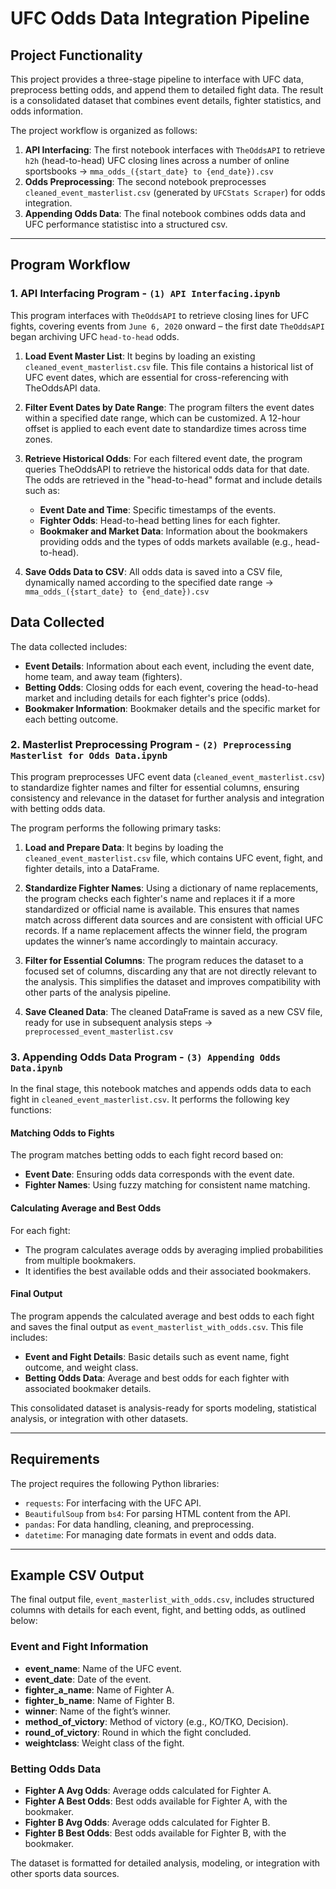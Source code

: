 # UFC Odds Data Integration Pipeline

## Project Functionality

This project provides a three-stage pipeline to interface with UFC data, preprocess betting odds, and append them to detailed fight data. The result is a consolidated dataset that combines event details, fighter statistics, and odds information. 

The project workflow is organized as follows:

1. **API Interfacing**: The first notebook interfaces with `TheOddsAPI` to retrieve `h2h` (head-to-head) UFC closing lines across a number of online sportsbooks -> `mma_odds_({start_date} to {end_date}).csv`
2. **Odds Preprocessing**: The second notebook preprocesses `cleaned_event_masterlist.csv` (generated by `UFCStats Scraper`) for odds integration.
3. **Appending Odds Data**: The final notebook combines odds data and UFC performance statistisc into a structured csv.

---

## Program Workflow

### 1. API Interfacing Program - `(1) API Interfacing.ipynb`

This program interfaces with `TheOddsAPI` to retrieve closing lines for UFC fights, covering events from `June 6, 2020` onward – the first date `TheOddsAPI` began archiving UFC `head-to-head` odds.

1. **Load Event Master List**: It begins by loading an existing `cleaned_event_masterlist.csv` file. This file contains a historical list of UFC event dates, which are essential for cross-referencing with TheOddsAPI data.
   
2. **Filter Event Dates by Date Range**: The program filters the event dates within a specified date range, which can be customized. A 12-hour offset is applied to each event date to standardize times across time zones.

3. **Retrieve Historical Odds**: For each filtered event date, the program queries TheOddsAPI to retrieve the historical odds data for that date. The odds are retrieved in the "head-to-head" format and include details such as:
   - **Event Date and Time**: Specific timestamps of the events.
   - **Fighter Odds**: Head-to-head betting lines for each fighter.
   - **Bookmaker and Market Data**: Information about the bookmakers providing odds and the types of odds markets available (e.g., head-to-head).

4. **Save Odds Data to CSV**: All odds data is saved into a CSV file, dynamically named according to the specified date range -> `mma_odds_({start_date} to {end_date}).csv`

## Data Collected

The data collected includes:

- **Event Details**: Information about each event, including the event date, home team, and away team (fighters).
- **Betting Odds**: Closing odds for each event, covering the head-to-head market and including details for each fighter's price (odds).
- **Bookmaker Information**: Bookmaker details and the specific market for each betting outcome.

### 2. Masterlist Preprocessing Program - `(2) Preprocessing Masterlist for Odds Data.ipynb`
This program preprocesses UFC event data (`cleaned_event_masterlist.csv`) to standardize fighter names and filter for essential columns, ensuring consistency and relevance in the dataset for further analysis and integration with betting odds data.

The program performs the following primary tasks:

1. **Load and Prepare Data**: It begins by loading the `cleaned_event_masterlist.csv` file, which contains UFC event, fight, and fighter details, into a DataFrame.

2. **Standardize Fighter Names**: Using a dictionary of name replacements, the program checks each fighter's name and replaces it if a more standardized or official name is available. This ensures that names match across different data sources and are consistent with official UFC records. If a name replacement affects the winner field, the program updates the winner’s name accordingly to maintain accuracy.

3. **Filter for Essential Columns**: The program reduces the dataset to a focused set of columns, discarding any that are not directly relevant to the analysis. This simplifies the dataset and improves compatibility with other parts of the analysis pipeline.

4. **Save Cleaned Data**: The cleaned DataFrame is saved as a new CSV file, ready for use in subsequent analysis steps -> `preprocessed_event_masterlist.csv`

### 3. Appending Odds Data Program - `(3) Appending Odds Data.ipynb`

In the final stage, this notebook matches and appends odds data to each fight in `cleaned_event_masterlist.csv`. It performs the following key functions:

#### Matching Odds to Fights
The program matches betting odds to each fight record based on:
- **Event Date**: Ensuring odds data corresponds with the event date.
- **Fighter Names**: Using fuzzy matching for consistent name matching.

#### Calculating Average and Best Odds
For each fight:
- The program calculates average odds by averaging implied probabilities from multiple bookmakers.
- It identifies the best available odds and their associated bookmakers.

#### Final Output
The program appends the calculated average and best odds to each fight and saves the final output as `event_masterlist_with_odds.csv`. This file includes:
- **Event and Fight Details**: Basic details such as event name, fight outcome, and weight class.
- **Betting Odds Data**: Average and best odds for each fighter with associated bookmaker details.

This consolidated dataset is analysis-ready for sports modeling, statistical analysis, or integration with other datasets.

---

## Requirements

The project requires the following Python libraries:
- `requests`: For interfacing with the UFC API.
- `BeautifulSoup` from `bs4`: For parsing HTML content from the API.
- `pandas`: For data handling, cleaning, and preprocessing.
- `datetime`: For managing date formats in event and odds data.

---

## Example CSV Output

The final output file, `event_masterlist_with_odds.csv`, includes structured columns with details for each event, fight, and betting odds, as outlined below:

### Event and Fight Information
- **event_name**: Name of the UFC event.
- **event_date**: Date of the event.
- **fighter_a_name**: Name of Fighter A.
- **fighter_b_name**: Name of Fighter B.
- **winner**: Name of the fight’s winner.
- **method_of_victory**: Method of victory (e.g., KO/TKO, Decision).
- **round_of_victory**: Round in which the fight concluded.
- **weightclass**: Weight class of the fight.

### Betting Odds Data
- **Fighter A Avg Odds**: Average odds calculated for Fighter A.
- **Fighter A Best Odds**: Best odds available for Fighter A, with the bookmaker.
- **Fighter B Avg Odds**: Average odds calculated for Fighter B.
- **Fighter B Best Odds**: Best odds available for Fighter B, with the bookmaker.

The dataset is formatted for detailed analysis, modeling, or integration with other sports data sources.
